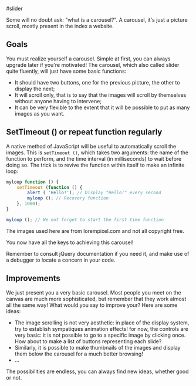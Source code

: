 #slider

Some will no doubt ask: "what is a carousel?". A carousel, it's just a picture scroll, mostly present in the index a website.

## Goals

You must realize yourself a carousel. Simple at first, you can always upgrade later if you're motivated! The carousel, which also called slider quite fluently, will just have some basic functions:
- It should have two buttons, one for the previous picture, the other to display the next;
- It will scroll only, that is to say that the images will scroll by themselves without anyone having to intervene;
- It can be very flexible to the extent that it will be possible to put as many images as you want.

## SetTimeout () or repeat function regularly

A native method of JavaScript will be useful to automatically scroll the images. This is `setTimeout ()`, which takes two arguments: the name of the function to perform, and the time interval (in milliseconds) to wait before doing so. The trick is to revive the function within itself to make an infinite loop:

```Javascript
myloop function () {
    setTimeout (function () {
        alert ( 'Hello!'); // Display "Hello!" every second
        myloop (); // Recovery function
    }, 1000);
}

myloop (); // We not forget to start the first time function
```

The images used here are from lorempixel.com and not all copyright free.

You now have all the keys to achieving this carousel!

Remember to consult jQuery documentation if you need it, and make use of a debugger to locate a concern in your code.

## Improvements

We just present you a very basic carousel. Most people you meet on the canvas are much more sophisticated, but remember that they work almost all the same way! What would you say to improve your? Here are some ideas:
- The image scrolling is not very aesthetic: in place of the display system, try to establish sympatiques animation effects!
for now, the controls are very basic: it is not possible to go to a specific image by clicking once. How about to make a list of buttons representing each slide?
- Similarly, it is possible to make thumbnails of the images and display them below the carousel for a much better browsing!
- ...

The possibilities are endless, you can always find new ideas, whether good or not.
